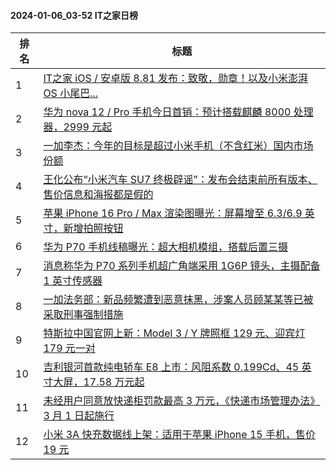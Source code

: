 #### 2024-01-06_03-52  IT之家日榜

| 排名 | 标题|
| --- | ---|
| 1 | [IT之家 iOS / 安卓版 8.81 发布：致敬，勋章！以及小米澎湃 OS 小尾巴...](https://www.ithome.com/0/743/538.htm) |
| 2 | [华为 nova 12 / Pro 手机今日首销：预计搭载麒麟 8000 处理器，2999 元起](https://www.ithome.com/0/743/469.htm) |
| 3 | [一加李杰：今年的目标是超过小米手机（不含红米）国内市场份额](https://www.ithome.com/0/743/593.htm) |
| 4 | [王化公布“小米汽车 SU7 终极辟谣”：发布会结束前所有版本、售价信息和海报都是假的](https://www.ithome.com/0/743/485.htm) |
| 5 | [苹果 iPhone 16 Pro / Max 渲染图曝光：屏幕增至 6.3/6.9 英寸，新增拍照按钮](https://www.ithome.com/0/743/457.htm) |
| 6 | [华为 P70 手机线稿曝光：超大相机模组，搭载后置三摄](https://www.ithome.com/0/743/562.htm) |
| 7 | [消息称华为 P70 系列手机超广角端采用 1G6P 镜头，主摄配备 1 英寸传感器](https://www.ithome.com/0/743/515.htm) |
| 8 | [一加法务部：新品频繁遭到恶意抹黑，涉案人员顾某某等已被采取刑事强制措施](https://www.ithome.com/0/743/582.htm) |
| 9 | [特斯拉中国官网上新：Model 3 / Y 牌照框 129 元、迎宾灯 179 元一对](https://www.ithome.com/0/743/546.htm) |
| 10 | [吉利银河首款纯电轿车 E8 上市：风阻系数 0.199Cd、45 英寸大屏，17.58 万元起](https://www.ithome.com/0/743/628.htm) |
| 11 | [未经用户同意放快递柜罚款最高 3 万元，《快递市场管理办法》3 月 1 日起施行](https://www.ithome.com/0/743/547.htm) |
| 12 | [小米 3A 快充数据线上架：适用于苹果 iPhone 15 手机，售价 19 元](https://www.ithome.com/0/743/584.htm) |
